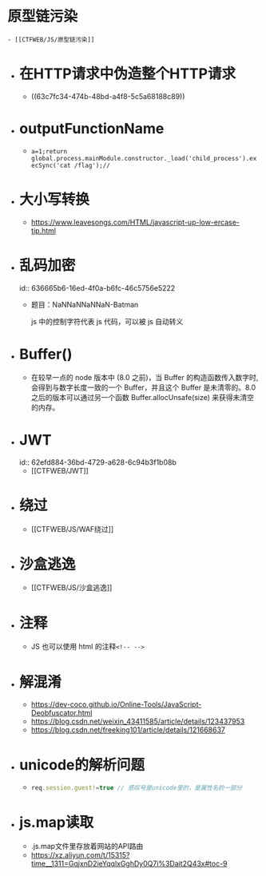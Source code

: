 # 原型链污染
	- [[CTFWEB/JS/原型链污染]]
- # 在HTTP请求中伪造整个HTTP请求
	- ((63c7fc34-474b-48bd-a4f8-5c5a68188c89))
- # outputFunctionName
	- `a=1;return global.process.mainModule.constructor._load('child_process').execSync('cat /flag');//`
- # 大小写转换
	- https://www.leavesongs.com/HTML/javascript-up-low-ercase-tip.html
- # 乱码加密
  id:: 636665b6-16ed-4f0a-b6fc-46c5756e5222
	- 题目：NaNNaNNaNNaN-Batman
	  
	  js 中的控制字符代表 js 代码，可以被 js 自动转义
- # Buffer()
	- 在较早一点的 node 版本中 (8.0 之前)，当 Buffer 的构造函数传入数字时, 会得到与数字长度一致的一个 Buffer，并且这个 Buffer 是未清零的。8.0 之后的版本可以通过另一个函数 Buffer.allocUnsafe(size) 来获得未清空的内存。
- # JWT
  id:: 62efd884-36bd-4729-a628-6c94b3f1b08b
	- [[CTFWEB/JWT]]
- # 绕过
	- [[CTFWEB/JS/WAF绕过]]
- # 沙盒逃逸
	- [[CTFWEB/JS/沙盒逃逸]]
- # 注释
	- JS 也可以使用 html 的注释`<!-- -->`
- # 解混淆
	- https://dev-coco.github.io/Online-Tools/JavaScript-Deobfuscator.html
	- https://blog.csdn.net/weixin_43411585/article/details/123437953
	- https://blog.csdn.net/freeking101/article/details/121668637
- # unicode的解析问题
	- ```js
	  req.session.guestǃ=true // 感叹号是unicode里的，是属性名的一部分
	  ```
- # js.map读取
	- .js.map文件里存放着网站的API路由
	- https://xz.aliyun.com/t/15315?time__1311=GqjxnD2ieYqqlxGghDy0Q7i%3Dait2Q43x#toc-9